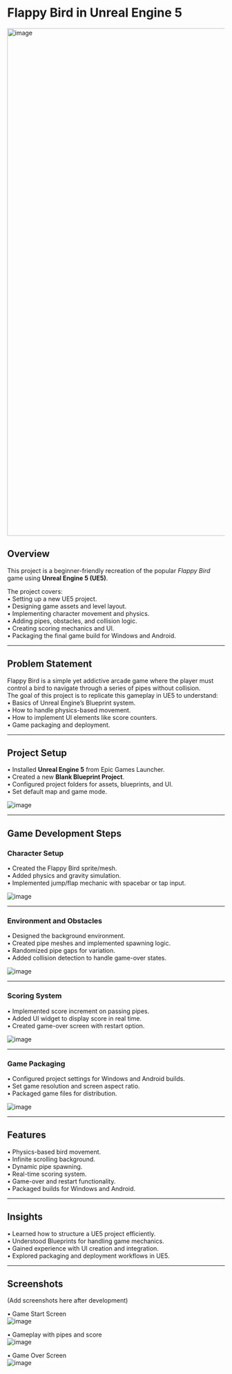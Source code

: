 # Flappy Bird in Unreal Engine 5

<img width="655" height="1172" alt="image" src="https://github.com/user-attachments/assets/63a278d3-c0bf-461d-8fdb-2b1680c8840e" />

## Overview
This project is a beginner-friendly recreation of the popular *Flappy Bird* game using **Unreal Engine 5 (UE5)**.  

The project covers:  
• Setting up a new UE5 project.  
• Designing game assets and level layout.  
• Implementing character movement and physics.  
• Adding pipes, obstacles, and collision logic.  
• Creating scoring mechanics and UI.  
• Packaging the final game build for Windows and Android.  

---

## Problem Statement
Flappy Bird is a simple yet addictive arcade game where the player must control a bird to navigate through a series of pipes without collision.  
The goal of this project is to replicate this gameplay in UE5 to understand:  
• Basics of Unreal Engine’s Blueprint system.  
• How to handle physics-based movement.  
• How to implement UI elements like score counters.  
• Game packaging and deployment.  

---

## Project Setup
• Installed **Unreal Engine 5** from Epic Games Launcher.  
• Created a new **Blank Blueprint Project**.  
• Configured project folders for assets, blueprints, and UI.  
• Set default map and game mode.  

![image](#) <!-- Placeholder for setup screenshot -->

---

## Game Development Steps

### Character Setup
• Created the Flappy Bird sprite/mesh.  
• Added physics and gravity simulation.  
• Implemented jump/flap mechanic with spacebar or tap input.  

![image](#) <!-- Placeholder for bird setup screenshot -->

---

### Environment and Obstacles
• Designed the background environment.  
• Created pipe meshes and implemented spawning logic.  
• Randomized pipe gaps for variation.  
• Added collision detection to handle game-over states.  

![image](#) <!-- Placeholder for pipes screenshot -->

---

### Scoring System
• Implemented score increment on passing pipes.  
• Added UI widget to display score in real time.  
• Created game-over screen with restart option.  

![image](#) <!-- Placeholder for scoring screenshot -->

---

### Game Packaging
• Configured project settings for Windows and Android builds.  
• Set game resolution and screen aspect ratio.  
• Packaged game files for distribution.  

![image](#) <!-- Placeholder for packaging screenshot -->

---

## Features
• Physics-based bird movement.  
• Infinite scrolling background.  
• Dynamic pipe spawning.  
• Real-time scoring system.  
• Game-over and restart functionality.  
• Packaged builds for Windows and Android.  

---

## Insights
• Learned how to structure a UE5 project efficiently.  
• Understood Blueprints for handling game mechanics.  
• Gained experience with UI creation and integration.  
• Explored packaging and deployment workflows in UE5.  

---

## Screenshots
(Add screenshots here after development)  

• Game Start Screen  
![image](#)  

• Gameplay with pipes and score  
![image](#)  

• Game Over Screen  
![image](#)  

